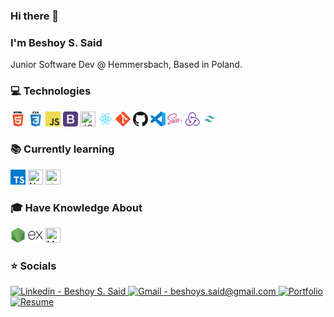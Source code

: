 ### Hi there 👋

<h3>I'm Beshoy S. Said </h3> Junior Software Dev @ Hemmersbach, Based in Poland.

### 💻 Technologies

<div>
  <img src="https://raw.githubusercontent.com/github/explore/80688e429a7d4ef2fca1e82350fe8e3517d3494d/topics/html/html.png" width="24" height="24" title="HTML 5">
  <img src="https://raw.githubusercontent.com/github/explore/80688e429a7d4ef2fca1e82350fe8e3517d3494d/topics/css/css.png" width="24" height="24" title="CSS 3">
  <img src="https://raw.githubusercontent.com/github/explore/80688e429a7d4ef2fca1e82350fe8e3517d3494d/topics/javascript/javascript.png" width="24" height="24" title="Javascript">
  <img src="https://raw.githubusercontent.com/github/explore/80688e429a7d4ef2fca1e82350fe8e3517d3494d/topics/bootstrap/bootstrap.png" width="24" height="24" title="Bootstrap">
  <img src="https://avatars.githubusercontent.com/u/70142?s=200&v=4" width="24" height="24" title="JQuery">
  <img src="https://raw.githubusercontent.com/github/explore/80688e429a7d4ef2fca1e82350fe8e3517d3494d/topics/react/react.png" width="24" height="24" title="React">
  <img src="https://raw.githubusercontent.com/devicons/devicon/master/icons/git/git-original.svg" width="24" height="24" title="GIT">
  <img src="https://raw.githubusercontent.com/github/explore/78df643247d429f6cc873026c0622819ad797942/topics/github/github.png" width="24" height="24" title="Github">
  <img src="https://raw.githubusercontent.com/github/explore/bbd48b997e8d0bef63f676eca4da5e1f76487b56/topics/visual-studio-code/visual-studio-code.png" width="24" height="24" title="VS Code">
  <img src="https://raw.githubusercontent.com/github/explore/80688e429a7d4ef2fca1e82350fe8e3517d3494d/topics/sass/sass.png" width="24" height="24" title="Sass">
    <img src="https://raw.githubusercontent.com/github/explore/80688e429a7d4ef2fca1e82350fe8e3517d3494d/topics/redux/redux.png" width="24" height="24" title="Redux">
  <img src="https://raw.githubusercontent.com/github/explore/882462b8ecc337fd9c9b2572bc463a1cbc88fb6a/topics/tailwind/tailwind.png" width="24" height="24" title="Tailwind CSS">
  <!--  <img src="https://raw.githubusercontent.com/github/explore/5c058a388828bb5fde0bcafd4bc867b5bb3f26f3/topics/graphql/graphql.png" width="24" height="24" title="GraphQL">
  <img src="https://raw.githubusercontent.com/github/explore/80688e429a7d4ef2fca1e82350fe8e3517d3494d/topics/mysql/mysql.png" width="24" height="24" title="MySQL">-->
</div>

### 📚 Currently learning

<div>
  <img src="https://raw.githubusercontent.com/github/explore/80688e429a7d4ef2fca1e82350fe8e3517d3494d/topics/typescript/typescript.png" width="24" height="24" title="Typescript">
  <img src="https://assets.vercel.com/image/upload/v1607554385/repositories/next-js/next-logo.png" width="24" height="24" title="NextJS">
  <img src="https://raw.githubusercontent.com/styled-components/brand/master/styled-components.png" width="24" height="24" title="styled-components">
<!--   <img src="https://nestjs.com/img/logo-small.svg" width="24" height="24" title="NestJS"> -->
<!--   <img src="https://raw.githubusercontent.com/github/explore/80688e429a7d4ef2fca1e82350fe8e3517d3494d/topics/vue/vue.png" width="24" height="24" title="Vue"> -->
</div>

### 🎓 Have Knowledge About

<div>
  <img src="https://raw.githubusercontent.com/github/explore/80688e429a7d4ef2fca1e82350fe8e3517d3494d/topics/nodejs/nodejs.png" width="24" height="24" title="NodeJS">
  <img src="https://raw.githubusercontent.com/devicons/devicon/master/icons/express/express-original.svg" width="24" height="24" title="ExpressJS">
<!--   <img src="https://camo.githubusercontent.com/b06f0a4dc198d26002e85488fd47716fe70a0ffeaa22e66e98935e7b8e424057/68747470733a2f2f656e637279707465642d74626e302e677374617469632e636f6d2f696d616765733f713d74626e253341414e643947635354547a5041772d353573736d31496d35393478595a3965525175324a796c726b594c6726757371703d434155" width="24" height="24" title="MongoDB">   -->
  <img src="https://raw.githubusercontent.com/mongodb/mongo/master/docs/leaf.svg" width="24" height="24" title="MongoDB">  
</div>

### ⭐ Socials

<a href="https://www.linkedin.com/in/beshoy-s-said/">
  <img src="https://img.shields.io/badge/Linkedin-Linkedin?logo=linkedin&style=for-the-badge&color=0a66c2" alt="Linkedin - Beshoy S. Said">
</a>
<a href="mailto:beshoys.said@gmail.com">
  <img src="https://img.shields.io/badge/Contact%20Me-Gmail?logo=gmail&logoColor=fff&style=for-the-badge&color=d93025" alt="Gmail - beshoys.said@gmail.com">
</a>
<a href="https://beshoys.github.io/portfolio/">
  <img src="https://img.shields.io/badge/Portfolio-website?style=for-the-badge&color=27abbc" alt="Portfolio">
</a>
<a href="https://drive.google.com/file/d/16fYkKwcYSR3lLAnHxPt92AOMgL7w-NqR/view">
  <img src="https://img.shields.io/badge/Resume-website?style=for-the-badge&color=3450a1" alt="Resume">
</a>
